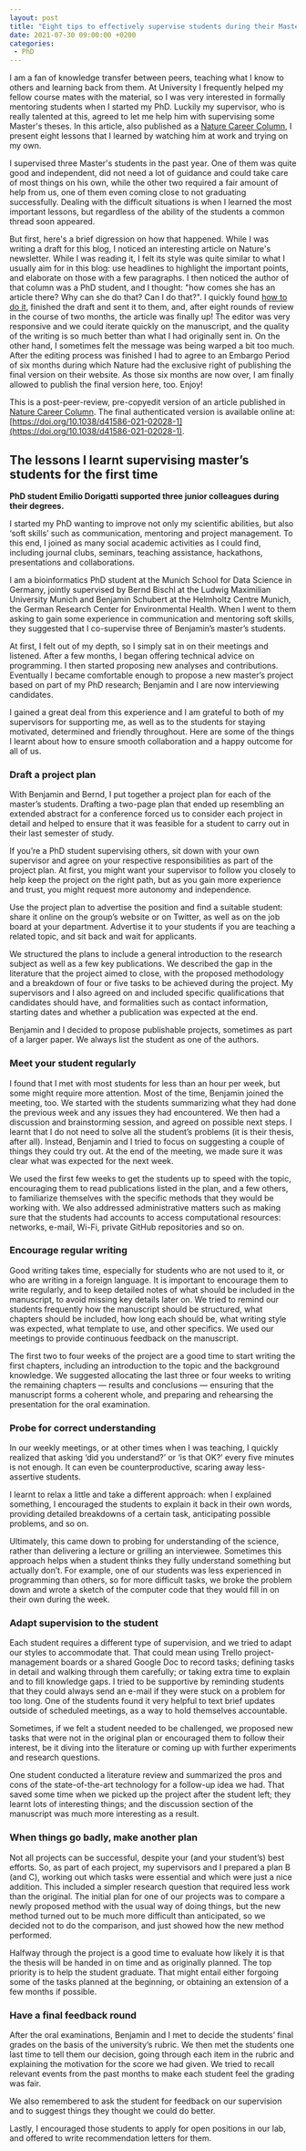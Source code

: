 ```yaml
---
layout: post
title: "Eight tips to effectively supervise students during their Master's thesis"
date: 2021-07-30 09:00:00 +0200
categories:
 - PhD
---
```


I am a fan of knowledge transfer between peers, teaching what I know to others and learning back from them.
At University I frequently helped my fellow course mates with the material, so I was very interested in formally mentoring students when I started my PhD.
Luckily my supervisor, who is really talented at this, agreed to let me help him with supervising some Master's theses.
In this article, also published as a [Nature Career Column][ncc], I present eight lessons that I learned by watching him at work and trying on my own.

<!-- more -->

I supervised three Master's students in the past year.
One of them was quite good and independent, did not need a lot of guidance and could take care of most things on his own, while the other two required a fair amount of help from us, one of them even coming close to not graduating successfully.
Dealing with the difficult situations is when I learned the most important lessons, but regardless of the ability of the students a common thread soon appeared.

But first, here's a brief digression on how that happened.
While I was writing a draft for this blog, I noticed an interesting article on Nature's newsletter.
While I was reading it, I felt its style was quite similar to what I usually aim for in this blog: use headlines to highlight the important points, and elaborate on those with a few paragraphs.
I then noticed the author of that column was a PhD student, and I thought: "how comes she has an article there? Why can she do that? Can I do that?".
I quickly found [how to do it][ncs], finished the draft and sent it to them, and, after eight rounds of review in the course of two months, the article was finally up! The editor was very responsive and we could iterate quickly on the manuscript, and the quality of the writing is so much better than what I had originally sent in.
On the other hand, I sometimes felt the message was being warped a bit too much.
After the editing process was finished I had to agree to an Embargo Period of six months during which Nature had the exclusive right of publishing the final version on their website.
As those six months are now over, I am finally allowed to publish the final version here, too.
Enjoy!

This is a post-peer-review, pre-copyedit version of an article published in [Nature Career Column][ncc]. The final authenticated version is available online at: [https://doi.org/10.1038/d41586-021-02028-1](https://doi.org/10.1038/d41586-021-02028-1).

## The lessons I learnt supervising master’s students for the first time
**PhD student Emilio Dorigatti supported three junior colleagues during their degrees.**

I started my PhD wanting to improve not only my scientific abilities, but also ‘soft skills’ such as communication, mentoring and project management. To this end, I joined as many social academic activities as I could find, including journal clubs, seminars, teaching assistance, hackathons, presentations and collaborations.

I am a bioinformatics PhD student at the Munich School for Data Science in Germany, jointly supervised by Bernd Bischl at the Ludwig Maximilian University Munich and Benjamin Schubert at the Helmholtz Centre Munich, the German Research Center for Environmental Health. When I went to them asking to gain some experience in communication and mentoring soft skills, they suggested that I co-supervise three of Benjamin’s master’s students.

At first, I felt out of my depth, so I simply sat in on their meetings and listened. After a few months, I began offering technical advice on programming. I then started proposing new analyses and contributions. Eventually I became comfortable enough to propose a new master’s project based on part of my PhD research; Benjamin and I are now interviewing candidates.

I gained a great deal from this experience and I am grateful to both of my supervisors for supporting me, as well as to the students for staying motivated, determined and friendly throughout. Here are some of the things I learnt about how to ensure smooth collaboration and a happy outcome for all of us.

### Draft a project plan

With Benjamin and Bernd, I put together a project plan for each of the master’s students. Drafting a two-page plan that ended up resembling an extended abstract for a conference forced us to consider each project in detail and helped to ensure that it was feasible for a student to carry out in their last semester of study.

If you’re a PhD student supervising others, sit down with your own supervisor and agree on your respective responsibilities as part of the project plan. At first, you might want your supervisor to follow you closely to help keep the project on the right path, but as you gain more experience and trust, you might request more autonomy and independence.

Use the project plan to advertise the position and find a suitable student: share it online on the group’s website or on Twitter, as well as on the job board at your department. Advertise it to your students if you are teaching a related topic, and sit back and wait for applicants.

We structured the plans to include a general introduction to the research subject as well as a few key publications. We described the gap in the literature that the project aimed to close, with the proposed methodology and a breakdown of four or five tasks to be achieved during the project. My supervisors and I also agreed on and included specific qualifications that candidates should have, and formalities such as contact information, starting dates and whether a publication was expected at the end.

Benjamin and I decided to propose publishable projects, sometimes as part of a larger paper. We always list the student as one of the authors.

### Meet your student regularly

I found that I met with most students for less than an hour per week, but some might require more attention. Most of the time, Benjamin joined the meeting, too. We started with the students summarizing what they had done the previous week and any issues they had encountered. We then had a discussion and brainstorming session, and agreed on possible next steps. I learnt that I do not need to solve all the student’s problems (it is their thesis, after all). Instead, Benjamin and I tried to focus on suggesting a couple of things they could try out. At the end of the meeting, we made sure it was clear what was expected for the next week.

We used the first few weeks to get the students up to speed with the topic, encouraging them to read publications listed in the plan, and a few others, to familiarize themselves with the specific methods that they would be working with. We also addressed administrative matters such as making sure that the students had accounts to access computational resources: networks, e-mail, Wi-Fi, private GitHub repositories and so on.

### Encourage regular writing

Good writing takes time, especially for students who are not used to it, or who are writing in a foreign language. It is important to encourage them to write regularly, and to keep detailed notes of what should be included in the manuscript, to avoid missing key details later on. We tried to remind our students frequently how the manuscript should be structured, what chapters should be included, how long each should be, what writing style was expected, what template to use, and other specifics. We used our meetings to provide continuous feedback on the manuscript.

The first two to four weeks of the project are a good time to start writing the first chapters, including an introduction to the topic and the background knowledge. We suggested allocating the last three or four weeks to writing the remaining chapters — results and conclusions — ensuring that the manuscript forms a coherent whole, and preparing and rehearsing the presentation for the oral examination.

### Probe for correct understanding

In our weekly meetings, or at other times when I was teaching, I quickly realized that asking ‘did you understand?’ or ‘is that OK?’ every five minutes is not enough. It can even be counterproductive, scaring away less-assertive students.

I learnt to relax a little and take a different approach: when I explained something, I encouraged the students to explain it back in their own words, providing detailed breakdowns of a certain task, anticipating possible problems, and so on.

Ultimately, this came down to probing for understanding of the science, rather than delivering a lecture or grilling an interviewee. Sometimes this approach helps when a student thinks they fully understand something but actually don’t. For example, one of our students was less experienced in programming than others, so for more difficult tasks, we broke the problem down and wrote a sketch of the computer code that they would fill in on their own during the week.

### Adapt supervision to the student

Each student requires a different type of supervision, and we tried to adapt our styles to accommodate that. That could mean using Trello project-management boards or a shared Google Doc to record tasks; defining tasks in detail and walking through them carefully; or taking extra time to explain and to fill knowledge gaps. I tried to be supportive by reminding students that they could always send an e-mail if they were stuck on a problem for too long. One of the students found it very helpful to text brief updates outside of scheduled meetings, as a way to hold themselves accountable.

Sometimes, if we felt a student needed to be challenged, we proposed new tasks that were not in the original plan or encouraged them to follow their interest, be it diving into the literature or coming up with further experiments and research questions.

One student conducted a literature review and summarized the pros and cons of the state-of-the-art technology for a follow-up idea we had. That saved some time when we picked up the project after the student left; they learnt lots of interesting things; and the discussion section of the manuscript was much more interesting as a result.

### When things go badly, make another plan

Not all projects can be successful, despite your (and your student’s) best efforts. So, as part of each project, my supervisors and I prepared a plan B (and C), working out which tasks were essential and which were just a nice addition. This included a simpler research question that required less work than the original. The initial plan for one of our projects was to compare a newly proposed method with the usual way of doing things, but the new method turned out to be much more difficult than anticipated, so we decided not to do the comparison, and just showed how the new method performed.

Halfway through the project is a good time to evaluate how likely it is that the thesis will be handed in on time and as originally planned. The top priority is to help the student graduate. That might entail either forgoing some of the tasks planned at the beginning, or obtaining an extension of a few months if possible.

### Have a final feedback round

After the oral examinations, Benjamin and I met to decide the students’ final grades on the basis of the university’s rubric. We then met the students one last time to tell them our decision, going through each item in the rubric and explaining the motivation for the score we had given. We tried to recall relevant events from the past months to make each student feel the grading was fair.

We also remembered to ask the student for feedback on our supervision and to suggest things they thought we could do better.

Lastly, I encouraged those students to apply for open positions in our lab, and offered to write recommendation letters for them.


 [ncc]: https://www.nature.com/articles/d41586-021-02028-1
 [ncs]: https://www.nature.com/articles/d41586-019-03369-8
